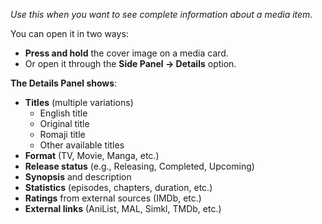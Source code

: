 *Use this when you want to see complete information about a media item.*  

You can open it in two ways:  
- **Press and hold** the cover image on a media card.  
- Or open it through the **Side Panel → Details** option.  

**The Details Panel shows**:  
- **Titles** (multiple variations)  
  - English title  
  - Original title  
  - Romaji title  
  - Other available titles  
- **Format** (TV, Movie, Manga, etc.)  
- **Release status** (e.g., Releasing, Completed, Upcoming)  
- **Synopsis** and description  
- **Statistics** (episodes, chapters, duration, etc.)  
- **Ratings** from external sources (IMDb, etc.)  
- **External links** (AniList, MAL, Simkl, TMDb, etc.)